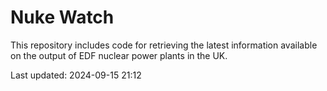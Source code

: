 # Nuke Watch

This repository includes code for retrieving the latest information available on the output of EDF nuclear power plants in the UK.

Last updated: 2024-09-15 21:12